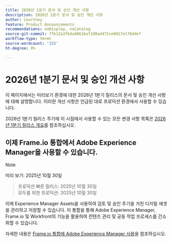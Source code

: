 ```yaml
---
title: 2026년 1분기 문서 및 승인 개선 사항
description: 2026년 1분기 문서 및 승인 개선 사항
author: Courtney
feature: Product Announcements
recommendations: noDisplay, noCatalog
source-git-commit: 7fb12a3fbdad661baf2d0ad472ce8017e178ddef
workflow-type: tm+mt
source-wordcount: '153'
ht-degree: 0%

---
```


# 2026년 1분기 문서 및 승인 개선 사항

이 페이지에서는 미리보기 환경에 대한 2026년 1분기 릴리스의 문서 및 승인 개선 사항에 대해 설명합니다. 이러한 개선 사항은 언급된 대로 프로덕션 환경에서 사용할 수 있습니다.

2026년 1분기 릴리스 주기에 이 시점에서 사용할 수 있는 모든 변경 사항 목록은 [2026년 1분기 릴리스 개요](/help/quicksilver/product-announcements/product-releases/26-q1-release-activity/26-q1-release-overview.md)를 참조하십시오.


## 이제 Frame.io 통합에서 Adobe Experience Manager을 사용할 수 있습니다.

>[!NOTE]
>
>미리 보기: 2025년 10월 30일
>>프로덕션 빠른 릴리스: 2025년 10월 30일\
>모두를 위한 프로덕션: 2025년 10월 30일

이제 Experience Manager Assets을 사용하여 검토 및 승인 주기&#x200B;을 거친 디지털 에셋을 관리하고 저장할 수 있습니다. 이 통합을 통해 Adobe Experience Manager, Frame.io 및 Workfront의 기능을 활용하여 컨텐츠 관리 및 공동 작업 프로세스를 간소화할 수 있습니다.

자세한 내용은 [Frame.io 통합에 Adobe Experience Manager 사용](/help/quicksilver/review-and-approve-work/native-integrations/frame-io/use-aem-with-frame.md)을 참조하십시오.


